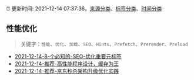 :alarm_clock: 更新时间: 2021-12-14 07:37:36。[来源分类](../README.md)、[标签分类](../TAGS.md)、[时间分类](../TIMELINE.md)

## 性能优化


> 关键字：`性能`、`优化`、`加载`、`SEO`、`Hints`、`Prefetch`、`Prerender`、`Preload`



- [2021-12-14-8-个必知的-SEO-优化重要元标签](https://toutiao.io/k/d2890wo) 
- [2021-12-14-推荐-高性能程序设计，缓存为王](https://toutiao.io/k/a9j7y4a) 
- [2021-12-14-推荐-京东秒杀架构升级优化实践](https://toutiao.io/k/4cxy94p) 